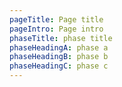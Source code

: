```yaml
---
pageTitle: Page title
pageIntro: Page intro
phaseTitle: phase title
phaseHeadingA: phase a
phaseHeadingB: phase b
phaseHeadingC: phase c
---
```

